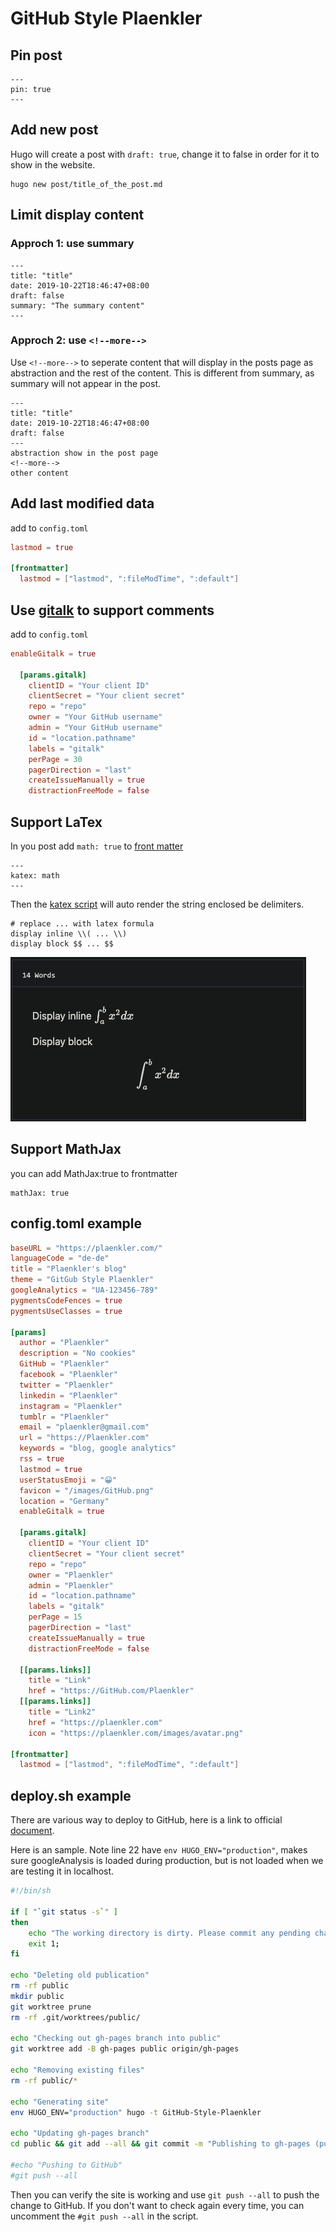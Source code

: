 # GitHub Style Plaenkler

## Pin post

```
---
pin: true
---
```

## Add new post

Hugo will create a post with `draft: true`, change it to false in order for it to show in the website.

```
hugo new post/title_of_the_post.md
```

## Limit display content

### Approch 1: use summary

```
---
title: "title"
date: 2019-10-22T18:46:47+08:00
draft: false
summary: "The summary content"
---
```

### Approch 2: use `<!--more-->`

Use `<!--more-->` to seperate content that will display in the posts page as abstraction and the rest of the content. This is different from summary, as summary will not appear in the post.
```
---
title: "title"
date: 2019-10-22T18:46:47+08:00
draft: false
---
abstraction show in the post page
<!--more-->
other content
```

## Add last modified data

add to `config.toml`

```toml
lastmod = true

[frontmatter]
  lastmod = ["lastmod", ":fileModTime", ":default"]
```

## Use [gitalk](https://GitHub.com/gitalk/gitalk) to support comments

add to `config.toml`

```toml
enableGitalk = true

  [params.gitalk]
    clientID = "Your client ID" 
    clientSecret = "Your client secret" 
    repo = "repo"
    owner = "Your GitHub username"
    admin = "Your GitHub username"
    id = "location.pathname"
    labels = "gitalk"
    perPage = 30
    pagerDirection = "last"
    createIssueManually = true
    distractionFreeMode = false
```

## Support LaTex

In you post add `math: true` to [front matter](https://gohugo.io/content-management/front-matter/)

```
---
katex: math
---
```

Then the [katex script](https://katex.org/docs/autorender.html) will auto render the string enclosed be delimiters.

```
# replace ... with latex formula
display inline \\( ... \\)
display block $$ ... $$
```

![latex example](images/latex_example.png)

## Support MathJax
you can add MathJax:true to frontmatter

```
mathJax: true
```
## config.toml example

```toml
baseURL = "https://plaenkler.com/"
languageCode = "de-de"
title = "Plaenkler's blog"
theme = "GitGub Style Plaenkler"
googleAnalytics = "UA-123456-789"
pygmentsCodeFences = true
pygmentsUseClasses = true

[params]
  author = "Plaenkler"
  description = "No cookies"
  GitHub = "Plaenkler"
  facebook = "Plaenkler"
  twitter = "Plaenkler"
  linkedin = "Plaenkler"
  instagram = "Plaenkler"
  tumblr = "Plaenkler"
  email = "plaenkler@gmail.com"
  url = "https://Plaenkler.com"
  keywords = "blog, google analytics"
  rss = true
  lastmod = true
  userStatusEmoji = "😀"
  favicon = "/images/GitHub.png"
  location = "Germany"
  enableGitalk = true

  [params.gitalk]
    clientID = "Your client ID" 
    clientSecret = "Your client secret" 
    repo = "repo"
    owner = "Plaenkler"
    admin = "Plaenkler"
    id = "location.pathname"
    labels = "gitalk"
    perPage = 15
    pagerDirection = "last"
    createIssueManually = true
    distractionFreeMode = false

  [[params.links]]
    title = "Link"
    href = "https://GitHub.com/Plaenkler"
  [[params.links]]
    title = "Link2"
    href = "https://plaenkler.com"
    icon = "https://plaenkler.com/images/avatar.png"

[frontmatter]
  lastmod = ["lastmod", ":fileModTime", ":default"]

```

## deploy.sh example

There are various way to deploy to GitHub, here is a link to official [document](https://gohugo.io/hosting-and-deployment/hosting-on-GitHub/).

Here is an sample. Note line 22 have `env HUGO_ENV="production"`, makes sure googleAnalysis is loaded during production, but is not loaded when we are testing it in localhost.

```bash
#!/bin/sh

if [ "`git status -s`" ]
then
    echo "The working directory is dirty. Please commit any pending changes."
    exit 1;
fi

echo "Deleting old publication"
rm -rf public
mkdir public
git worktree prune
rm -rf .git/worktrees/public/

echo "Checking out gh-pages branch into public"
git worktree add -B gh-pages public origin/gh-pages

echo "Removing existing files"
rm -rf public/*

echo "Generating site"
env HUGO_ENV="production" hugo -t GitHub-Style-Plaenkler

echo "Updating gh-pages branch"
cd public && git add --all && git commit -m "Publishing to gh-pages (publish.sh)"

#echo "Pushing to GitHub"
#git push --all
```

Then you can verify the site is working and use `git push --all` to push the change to GitHub. If you don't want to check again every time, you can uncomment the `#git push --all` in the script.
